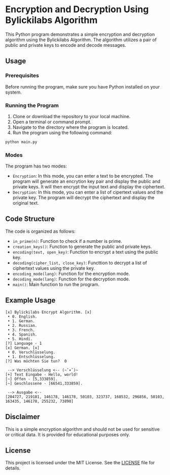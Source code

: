 # Encryption and Decryption Using Bylickilabs Algorithm

This Python program demonstrates a simple encryption and decryption algorithm using the Bylickilabs Algorithm. The algorithm utilizes a pair of public and private keys to encode and decode messages.

## Usage

### Prerequisites

Before running the program, make sure you have Python installed on your system.

### Running the Program

1. Clone or download the repository to your local machine.
2. Open a terminal or command prompt.
3. Navigate to the directory where the program is located.
4. Run the program using the following command:

```bash
python main.py
```

### Modes

The program has two modes:

- `Encryption`: In this mode, you can enter a text to be encrypted. The program will generate an encrytion key pair and display the public and private keys. It will then encrypt the input text and display the ciphertext.
- `Decryption`: In this mode, you can enter a list of cipertext values and the private key. The program will decrypt the ciphertext and display the original text.

## Code Structure

The code is organized as follows:

- `in_prime(n)`: Function to check if a number is prime.
- `creation_keys()`: Function to generate the public and private keys.
- `encoding(text, open_key)`: Function to encrypt a text using the public key.
- `decoding(cipher_list, close_key)`: Functtion to decrypt a list of ciphertext values using the private key.
- `encoding_mode(lang)`: Function for the encryption mode.
- `decoding_mode(lang)`: Function for the decryption mode.
- `main()`: Main function to run the program.

## Example Usage

```plaintext
[x] Bylickilabs Encrypt Algorithm. [x]
 • 0. English.
 • 1. German.
 • 2. Russian.
 • 3. French.
 • 4. Spanish.
 • 5. Hindi.
[?] Language - 1
[x] German. [x]
 • 0. Verschlüsselung.
 • 1. Entschlüsselung.
[?] Was möchten Sie tun?  0

 --> Verschlüsselung <-- (~˘▾˘)~
[+] Text Eingabe - Hello, world!
[~] Offen - [5,333859].
[~] Geschlossene - [66541,333859].

 --> Ausgabe <--
[204727, 219181, 146178, 146178, 50103, 323737, 168532, 296856, 50103, 163435, 146178, 255232, 73890]
```

## Disclaimer

This is a simple encryption algorithm and should not be used for sensitive or critical data. It is provided for educational purposes only.

## License

This project is licensed under the MIT License. See the [LICENSE](LICENSE) file for details.

